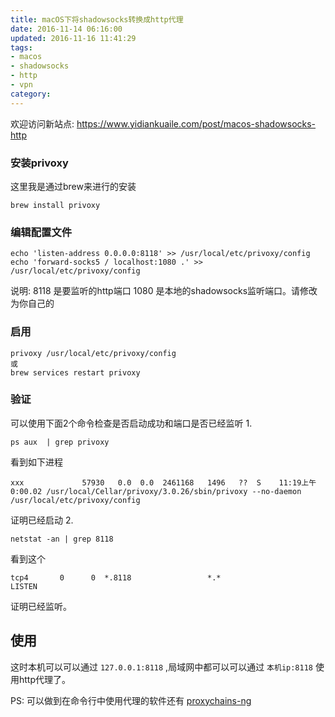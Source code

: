 ```yaml
---
title: macOS下将shadowsocks转换成http代理
date: 2016-11-14 06:16:00
updated: 2016-11-16 11:41:29
tags:
- macos
- shadowsocks
- http
- vpn
category:
---
```


欢迎访问新站点: <https://www.yidiankuaile.com/post/macos-shadowsocks-http>

### 安装privoxy
这里我是通过brew来进行的安装

    brew install privoxy
<!-- more -->
### 编辑配置文件

    echo 'listen-address 0.0.0.0:8118' >> /usr/local/etc/privoxy/config
    echo 'forward-socks5 / localhost:1080 .' >> /usr/local/etc/privoxy/config

说明:
8118 是要监听的http端口
1080 是本地的shadowsocks监听端口。请修改为你自己的

### 启用

    privoxy /usr/local/etc/privoxy/config
    或
    brew services restart privoxy
### 验证
可以使用下面2个命令检查是否启动成功和端口是否已经监听
1.

    ps aux  | grep privoxy
看到如下进程

    xxx             57930   0.0  0.0  2461168   1496   ??  S    11:19上午   0:00.02 /usr/local/Cellar/privoxy/3.0.26/sbin/privoxy --no-daemon /usr/local/etc/privoxy/config

证明已经启动
2.

    netstat -an | grep 8118
看到这个

    tcp4       0      0  *.8118                 *.*                    LISTEN

证明已经监听。

## 使用
这时本机可以可以通过 `127.0.0.1:8118` ,局域网中都可以可以通过 `本机ip:8118` 使用http代理了。

PS: 可以做到在命令行中使用代理的软件还有 [proxychains-ng](https://github.com/rofl0r/proxychains-ng)


